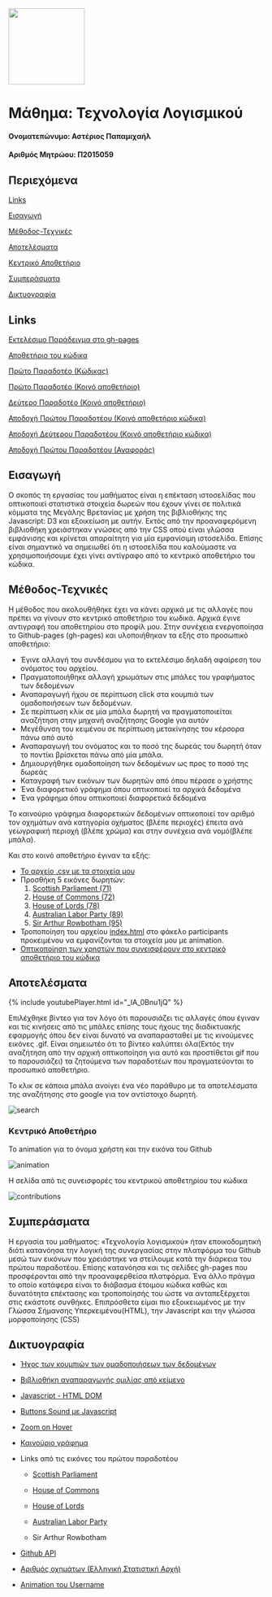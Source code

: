 <img src="https://user-images.githubusercontent.com/18286552/39784957-0596ed20-5323-11e8-94c7-63ad78830152.jpg" height="150" width="150">

# Μάθημα: Τεχνολογία Λογισμικού         


#### Ονοματεπώνυμο: Αστέριος Παπαμιχαήλ

#### Αριθμός Μητρώου: Π2015059

## Περιεχόμενα

[Links](#links)

[Εισαγωγή](#εισαγωγή)

[Μέθοδος-Τεχνικές](#μέθοδος-τεχνικές)

[Αποτελέσματα](#αποτελέσματα)

[Κεντρικό Αποθετήριο](#κεντρικό-αποθετήριο)

[Συμπεράσματα](#συμπεράσματα)

[Δικτυογραφία](#δικτυογραφία)


## Links
[Εκτελέσιμο Παράδειγμα στο gh-pages](https://asteriosp.github.io/D3js-uk-political-donations/)

[Αποθετήριο του κώδικα](https://github.com/AsteriosP/D3js-uk-political-donations)

[Πρώτο Παραδοτέο (Κώδικας)](https://github.com/AsteriosP/D3js-uk-political-donations/tree/Paradoteo1-Meros1o)

[Πρώτο Παραδοτέο (Κοινό αποθετήριο)](https://github.com/AsteriosP/D3js-uk-political-donations/tree/Paradoteo1-Meros2o)

[Δεύτερο Παραδοτέο (Κοινό αποθετήριο)](https://github.com/AsteriosP/D3js-uk-political-donations/tree/Paradoteo2-Meros2o)

[Αποδοχή Πρώτου Παραδοτέου (Κοινό αποθετήριο κώδικα)](https://github.com/ioniodi/D3js-uk-political-donations/pull/39)

[Αποδοχή Δεύτερου Παραδοτέου (Κοινό αποθετήριο κώδικα)](https://github.com/ioniodi/D3js-uk-political-donations/pull/265)

[Αποδοχή Πρώτου Παραδοτέου (Αναφοράς)](https://github.com/ioniodi/D3js-uk-political-donations/pull/39)



## Εισαγωγή 
Ο σκοπός τη εργασίας του μαθήματος είναι η επέκταση ιστοσελίδας που οπτικοποιεί στατιστικά στοιχεία δωρεών που έχουν γίνει σε πολιτικά κόμματα της Μεγάλης Βρετανίας με χρήση της βιβλιοθήκης της Javascript: D3 και εξοικείωση με αυτήν. Εκτός από την προαναφερόμενη βιβλιοθήκη χρειάστηκαν γνώσεις από την CSS οπού είναι γλώσσα εμφάνισης και κρίνεται απαραίτητη για μία εμφανίσιμη ιστοσελίδα. Επίσης είναι σημαντικό να σημειωθεί ότι η ιστοσελίδα που καλούμαστε να χρησιμοποιήσουμε έχει γίνει αντίγραφο από το κεντρικό αποθετήριο του κώδικα.


## Μέθοδος-Τεχνικές
Η μέθοδος που ακολουθήθηκε έχει να κάνει αρχικά με τις αλλαγές που πρέπει να γίνουν στο κεντρικό αποθετήριο του κωδικά. Αρχικά έγινε αντιγραφή του αποθετηρίου στο προφίλ μου. Στην συνέχεια  ενεργοποίησα  το Github-pages (gh-pages) και υλοποιήθηκαν τα εξής στο προσωπικό αποθετήριο:
- Έγινε αλλαγή του συνδέσμου για το εκτελέσιμο δηλαδή αφαίρεση του ονόματος του αρχείου.
- Πραγματοποιήθηκε αλλαγή χρωμάτων στις μπάλες του γραφήματος των δεδομένων
- Αναπαραγωγή ήχου σε περίπτωση click στα κουμπιά των ομαδοποιήσεων των δεδομένων.
- Σε περίπτωση κλίκ σε μία μπάλα δωρητή να πραγματοποιείται αναζήτηση στην μηχανή αναζήτησης Google για αυτόν
- Μεγέθυνση του κειμένου σε περίπτωση μετακίνησης του κέρσορα πάνω από αυτό
- Αναπαραγωγή του ονόματος και το ποσό της δωρεάς του δωρητή όταν το ποντίκι βρίσκεται πάνω από μία μπάλα.
- Δημιουργήθηκε ομαδοποίηση των δεδομένων ως προς το ποσό της δωρεάς
- Καταγραφή των εικόνων των δωρητών από όπου πέρασε ο χρήστης
- Ένα διαφορετικό γράφημα όπου οπτικοποιεί τα αρχικά δεδομένα
- Ένα γράφημα όπου οπτικοποιεί διαφορετικά δεδομένα

Το καινούριο γράφημα διαφορετικών δεδομένων οπτικοποιεί τον αριθμό τον οχημάτων ανά κατηγορία οχήματος (βλέπε περιοχές) έπειτα ανά γεωγραφική περιοχή (βλέπε χρώμα) και στην συνέχεια ανά νομό(βλέπε μπάλα).



Και στο κοινό αποθετήριο έγιναν τα εξής:
- [Το αρχείο .csv με τα στοιχεία μου](https://github.com/AsteriosP/D3js-uk-political-donations/blob/Paradoteo1-Meros2o/participants/2015059.csv)
- Προσθήκη 5 εικόνες δωρητών: 
  1. [Scottish Parliament (71)](https://github.com/AsteriosP/D3js-uk-political-donations/blob/Paradoteo1-Meros2o/photos/Scottish%20Parliament.ico)
  2. [House of Commons (72)](https://github.com/AsteriosP/D3js-uk-political-donations/blob/Paradoteo1-Meros2o/photos/House%20of%20Commons.ico) 
  3. [House of Lords (78)](https://github.com/AsteriosP/D3js-uk-political-donations/blob/Paradoteo1-Meros2o/photos/House%20of%20Lords.ico)
  4. [Australian Labor Party (89)](https://github.com/AsteriosP/D3js-uk-political-donations/blob/Paradoteo1-Meros2o/photos/Australian%20Labor%20Party.ico)
  5. [Sir Arthur Rowbotham (95)](https://github.com/AsteriosP/D3js-uk-political-donations/blob/Paradoteo1-Meros2o/photos/Sir%20Arthur%20Rowbotham.ico)
- Τροποποίηση του αρχείου [index.html](https://github.com/AsteriosP/D3js-uk-political-donations/blob/Paradoteo2-Meros2o/participants/index.html) στο φάκελο participants προκειμένου να εμφανίζονται τα στοιχεία μου με animation.
- [Οπτικοποίηση των χρηστών που συνεισφέρουν στο κεντρικό αποθετήριο του κώδικα](https://github.com/AsteriosP/D3js-uk-political-donations/blob/Paradoteo2-Meros2o/participants/2015059.html)


## Αποτελέσματα

{% include youtubePlayer.html id="_lA_0Bnu1jQ" %}

Επιλέχθηκε βίντεο για τον λόγο ότι παρουσιάζει τις αλλαγές όπου έγιναν και τις κινήσεις από τις μπάλες επίσης τους ήχους της διαδικτυακής εφαρμογής όπου δεν είναι δυνατό να αναπαρασταθεί με τις κινούμενες εικόνες .gif. Είναι σημειωτέο ότι το βίντεο καλύπτει όλα(Εκτός την αναζήτηση από την αρχική οπτικοποίηση για αυτό και προστίθεται gif που το παρουσιάζει) τα ζητούμενα των παραδοτέων που πραγματεύονται το προσωπικό αποθετήριο.

Το κλικ σε κάποια μπάλα ανοίγει ένα νέο παράθυρο με τα αποτελέσματα της αναζήτησης στο google για τον αντίστοιχο δωρητή.

![search](https://user-images.githubusercontent.com/18286552/37308298-419bdc40-2646-11e8-8377-e3ce15c8ff2a.gif)

### Κεντρικό Αποθετήριο
Το animation για το όνομα χρήστη και την εικόνα του Github

![animation](https://user-images.githubusercontent.com/18286552/39784763-417be080-5322-11e8-8f16-381306827a52.gif)

Η σελίδα από τις συνεισφορές του κεντρικού αποθετηρίου του κώδικα

![contributions](https://user-images.githubusercontent.com/18286552/39784865-b64e4a88-5322-11e8-8a25-7dea2e87d04f.png)

## Συμπεράσματα


Η εργασία του μαθήματος: «Τεχνολογία λογισμικού» ήταν εποικοδομητική διότι κατανόησα την λογική της συνεργασίας στην πλατφόρμα του Github μεσώ των εικόνων που χρειάστηκε να στείλουμε κατά την διάρκεια του πρώτου παραδοτέου. Επίσης κατανόησα και τις σελίδες gh-pages που προσφέρονται από την προαναφερθείσα πλατφόρμα. Ένα άλλο πράγμα το οποίο κατάφερα είναι το διάβασμα έτοιμου κώδικα καθώς και δυνατότητα επέκτασης και τροποποίησής του ώστε να ανταπεξέρχεται στις εκάστοτε συνθήκες. Επιπρόσθετα είμαι πιο εξοικειωμένος με την Γλώσσα Σήμανσης Υπερκειμένου(HTML), την Javascript και την γλώσσα μορφοποίησης (CSS)



## Δικτυογραφία

- [Ήχος των κουμπιών των ομαδοποιήσεων των δεδομένων](https://freesound.org/people/altemark/sounds/35415/)

- [Βιβλιοθήκη αναπαραγωγής ομιλίας από κείμενο](https://responsivevoice.org/)

- [Javascript - HTML DOM](https://www.w3schools.com/js/js_htmldom.asp)

- [Buttons Sound με Javascript](https://stackoverflow.com/questions/9419263/playing-audio-with-javascript)

- [Zoom on Hover](https://www.w3schools.com/howto/howto_css_zoom_hover.asp)

- [Καινούριο γράφημα](http://blockbuilder.org/renecnielsen/9904735)

- Links από τις εικόνες του πρώτου παραδοτέου 

  - [Scottish Parliament](https://www.facebook.com/scottishparliament/)

  - [House of Commons](http://www.ipex.eu/IPEXL-WEB/parliaments/institution/ukcom.do)

  - [House of Lords](https://commons.wikimedia.org/wiki/File:House_of_Lords.svg)

  - [Australian Labor Party](https://en.wikipedia.org/wiki/Australian_Labor_Party)

  - Sir Arthur Rowbotham

- [Github API](https://developer.github.com/v3/)

- [Αριθμός οχημάτων (Ελληνική Στατιστική Αρχή)](http://www.statistics.gr/el/statistics/-/publication/SME18/-)

- [Animation του Username](http://tobiasahlin.com/moving-letters/#9)








